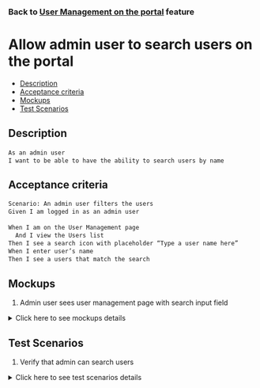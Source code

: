 ### Back to [User Management on the portal](/../../) feature

# Allow admin user to search users on the portal

- [Description](#description)
- [Acceptance criteria](#acceptance-criteria)
- [Mockups](#mockups)
- [Test Scenarios](#test-scenarios)

## Description

    As an admin user
    I want to be able to have the ability to search users by name

## Acceptance criteria

    Scenario: An admin user filters the users
    Given I am logged in as an admin user
	
    When I am on the User Management page
      And I view the Users list
    Then I see a search icon with placeholder “Type a user name here”
    When I enter user’s name
    Then I see a users that match the search

## Mockups

1. Admin user sees user management page with search input field

<details>
  <summary>Click here to see mockups details</summary>

**1. Admin user sees user management page with search input field:**

![User management page with search input field](/products/sport_news_portal/web_application_features/user_management/images/user_management_page_with_search_input_field.png)

</details>

## Test Scenarios

1. Verify that admin can search users

<details>
  <summary>Click here to see test scenarios details</summary>

### **#1. Verify that admin can search users**

|#|Steps|Expected Result
------|-------|----------
|1|Go to Sport News site|
|2|Log in your admin account|
|3|Click on User Management menu item|
|4|Go to User Management page|
|5|Type the name of user in search icon with placeholder “Type a user name here”|The system displays users that match the search

</details>
